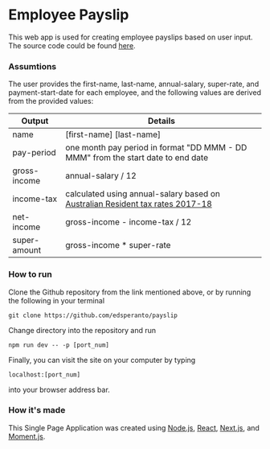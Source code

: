# Employee Payslip

This web app is used for creating employee payslips based on user input. The source code could be found [here](https://github.com/edsperanto/payslip).

### Assumtions

The user provides the first-name, last-name, annual-salary, super-rate, and payment-start-date for each employee, and the following values are derived from the provided values:

| Output | Details |
| --- | --- |
| name | [first-name] [last-name] |
| pay-period | one month pay period in format "DD MMM - DD MMM" from the start date to end date |
| gross-income | annual-salary / 12 |
| income-tax | calculated using annual-salary based on [Australian Resident tax rates 2017-18](https://www.ato.gov.au/Rates/Individual-income-tax-rates/) |
| net-income | gross-income - income-tax / 12 |
| super-amount | gross-income * super-rate |

### How to run

Clone the Github repository from the link mentioned above, or by running the following in your terminal

```
git clone https://github.com/edsperanto/payslip
```

Change directory into the repository and run

```
npm run dev -- -p [port_num]
```

Finally, you can visit the site on your computer by typing

```
localhost:[port_num]
```

into your browser address bar.

### How it's made

This Single Page Application was created using [Node.js](https://nodejs.org/en/), [React](https://reactjs.org/), [Next.js](https://nextjs.org/), and [Moment.js](https://momentjs.com/).
